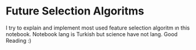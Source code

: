 # Future Selection Algoritms

I try to explain and implement most used feature selection algoritm ın this notebook. Notebook lang is Turkish but science have not lang. Good Reading :)
